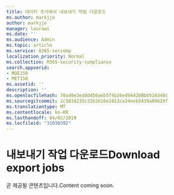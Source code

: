 ```yaml
---
title: 데이터 조사에서 내보내기 작업 다운로드
ms.author: markjjo
author: markjjo
manager: laurawi
ms.date: ''
ms.audience: Admin
ms.topic: article
ms.service: O365-seccomp
localization_priority: Normal
ms.collection: M365-security-compliance
search.appverid:
- MOE150
- MET150
ms.assetid: ''
description: ''
ms.openlocfilehash: 78a49e3eddd456aeb5f4b26ed944208bb516340c
ms.sourcegitcommit: 2c5834235c32b2616e1813ce24eeb3419a09629f
ms.translationtype: MT
ms.contentlocale: ko-KR
ms.lasthandoff: 04/02/2019
ms.locfileid: "31030392"
---
```

# <a name="download-export-jobs"></a><span data-ttu-id="43424-102">내보내기 작업 다운로드</span><span class="sxs-lookup"><span data-stu-id="43424-102">Download export jobs</span></span>

<span data-ttu-id="43424-103">곧 제공될 콘텐츠입니다.</span><span class="sxs-lookup"><span data-stu-id="43424-103">Content coming soon.</span></span>